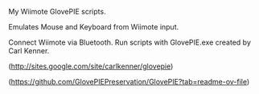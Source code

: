 My Wiimote GlovePIE scripts.

Emulates Mouse and Keyboard from Wiimote input.

Connect Wiimote via Bluetooth. Run scripts with GlovePIE.exe created by Carl Kenner.

(http://sites.google.com/site/carlkenner/glovepie)

(https://github.com/GlovePIEPreservation/GlovePIE?tab=readme-ov-file)

